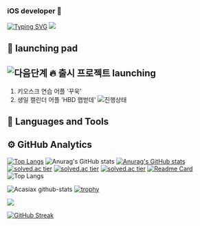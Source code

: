 ### iOS developer 👋
<!--
**Acasiax/Acasiax** is a ✨ _special_ ✨ repository because its `README.md` (this file) appears on your GitHub profile.

Here are some ideas to get you started:

- 🔭 I’m currently working on ...
- 🌱 I’m currently learning ...
- 👯 I’m looking to collaborate on ...
- 🤔 I’m looking for help with ...
- 💬 Ask me about ...![이름-001](https://github.com/Acasiax/Acasiax/assets/117105267/81c370ff-1851-4cda-bd4a-d8caf133fb9a)
- 📫 How to reach me: ...
- 😄 Pronouns: ...
- ⚡ Fun fact: ...
-->
<a href="https://git.io/typing-svg"><img src="https://readme-typing-svg.demolab.com?font=Fira+Code&pause=1000&width=435&lines=Hi+there!++I'm+Acacia" alt="Typing SVG" /></a>
<img src="https://github.com/Acasiax/Acasiax/assets/117105267/f0ce15d8-259c-4206-b215-b840a60892ee">

👾  launching pad
-------------

![다음단계](https://github.com/Acasiax/Acasiax/assets/117105267/dc3cf329-0203-479a-ae52-96f8bbb17517)
🔥 출시 프로젝트 launching
-------------
1. 키오스크 연습 어플 '꾸욱'
1. 생일 캘린더 어플 'HBD 햅벋데'
![진행상태](https://github.com/Acasiax/Acasiax/assets/117105267/b6c46088-4b48-43ce-930e-2dc780cefd7a)

💬  Languages and Tools
-------------

⚙️ GitHub Analytics
-------------

[![Top Langs](https://github-readme-stats.vercel.app/api/top-langs/?username=Acasiax&bg_color=000000)](https://github.com/anuraghazra/github-readme-stats)
![Anurag's GitHub stats](https://github-readme-stats.vercel.app/api?username=Acasiax&theme=radical&show_icons=true)
[![Anurag's GitHub stats](https://github-readme-stats.vercel.app/api?username=Acasiax&bg_color=000000)](https://github.com/anuraghazra/github-readme-stats)
[![solved.ac tier](http://mazassumnida.wtf/api/generate_badge?boj={Acasiax}&bg_color=000000)](https://solved.ac/{Acasiax})
[![solved.ac tier](http://mazassumnida.wtf/api/v2/generate_badge?boj={Acasiax}&bg_color=000000)](https://solved.ac/{Acasiax})
[![solved.ac tier](http://mazassumnida.wtf/api/mini/generate_badge?boj={Acasiax}&bg_color=000000)](https://solved.ac/{Acasiax})
[![Readme Card](https://github-readme-stats.vercel.app/api/pin/?username=Acasiax&repo=github-readme-stats)](https://github.com/anuraghazra/github-readme-stats)
![Top Langs](https://github-readme-stats.vercel.app/api/top-langs/?username=Acasiax&theme=radicallayout=compact)

![Acasiax github-stats](https://stats.dooboo.io/api/github-stats-advanced?login=Acasiax)
[![trophy](https://github-profile-trophy.vercel.app/?username=Acasiax)](https://github.com/ryo-ma/github-profile-trophy)


![](http://github-profile-summary-cards.vercel.app/api/cards/profile-details?username=Acasiax&theme=radical)

[![GitHub Streak](https://streak-stats.demolab.com/?user=Acasiax)](https://git.io/streak-stats)

